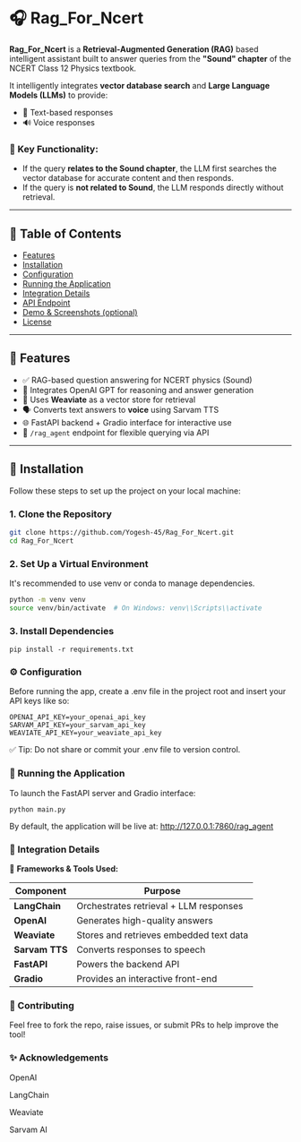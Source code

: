 # 🎧 Rag_For_Ncert

**Rag_For_Ncert** is a **Retrieval-Augmented Generation (RAG)** based intelligent assistant built to answer queries from the **"Sound" chapter** of the NCERT Class 12 Physics textbook.

It intelligently integrates **vector database search** and **Large Language Models (LLMs)** to provide:
- 📄 Text-based responses
- 🔊 Voice responses

### 🎯 Key Functionality:
- If the query **relates to the Sound chapter**, the LLM first searches the vector database for accurate content and then responds.
- If the query is **not related to Sound**, the LLM responds directly without retrieval.

---

## 📁 Table of Contents
- [Features](#-features)
- [Installation](#-installation)
- [Configuration](#-configuration)
- [Running the Application](#-running-the-application)
- [Integration Details](#-integration-details)
- [API Endpoint](#-api-endpoint)
- [Demo & Screenshots (optional)](#-demo--screenshots-optional)
- [License](#-license)

---

## 🌟 Features

- ✅ RAG-based question answering for NCERT physics (Sound)
- 🔎 Integrates OpenAI GPT for reasoning and answer generation
- 🧠 Uses **Weaviate** as a vector store for retrieval
- 🗣️ Converts text answers to **voice** using Sarvam TTS
- 🌐 FastAPI backend + Gradio interface for interactive use
- 🧪 `/rag_agent` endpoint for flexible querying via API

---

## 🚀 Installation

Follow these steps to set up the project on your local machine:

### 1. Clone the Repository
```bash
git clone https://github.com/Yogesh-45/Rag_For_Ncert.git
cd Rag_For_Ncert
```

### 2. Set Up a Virtual Environment
It's recommended to use venv or conda to manage dependencies.
```bash
python -m venv venv
source venv/bin/activate  # On Windows: venv\\Scripts\\activate
```

### 3. Install Dependencies
```
pip install -r requirements.txt
```

### ⚙️ Configuration
Before running the app, create a .env file in the project root and insert your API keys like so:
```
OPENAI_API_KEY=your_openai_api_key
SARVAM_API_KEY=your_sarvam_api_key
WEAVIATE_API_KEY=your_weaviate_api_key
```
✅ Tip: Do not share or commit your .env file to version control.

### 🏃 Running the Application
To launch the FastAPI server and Gradio interface:
```
python main.py
```

By default, the application will be live at:
http://127.0.0.1:7860/rag_agent

### 🧩 Integration Details

🔗 **Frameworks & Tools Used:**

| Component     | Purpose                                         |
|---------------|-------------------------------------------------|
| **LangChain** | Orchestrates retrieval + LLM responses          |
| **OpenAI**    | Generates high-quality answers                  |
| **Weaviate**  | Stores and retrieves embedded text data         |
| **Sarvam TTS**| Converts responses to speech                    |
| **FastAPI**   | Powers the backend API                          |
| **Gradio**    | Provides an interactive front-end               |



### 🙌 Contributing
Feel free to fork the repo, raise issues, or submit PRs to help improve the tool!

### ✨ Acknowledgements
OpenAI

LangChain

Weaviate

Sarvam AI
